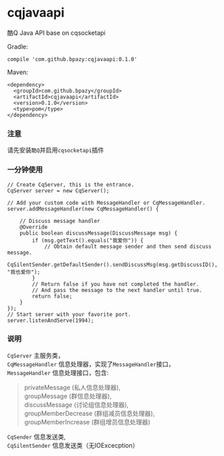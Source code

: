 # cqjavaapi
酷Q Java API base on cqsocketapi  


Gradle:
```
compile 'com.github.bpazy:cqjavaapi:0.1.0'
```
Maven:
```
<dependency>
  <groupId>com.github.bpazy</groupId>
  <artifactId>cqjavaapi</artifactId>
  <version>0.1.0</version>
  <type>pom</type>
</dependency>
```

### 注意
请先安装`酷Q`并启用`cqsocketapi`插件

### 一分钟使用

```
// Create CqServer, this is the entrance.
CqServer server = new CqServer();

// Add your custom code with MessageHandler or CqMessageHandler.
server.addMessageHandler(new CqMessageHandler() {

    // Discuss message handler
    @Override
    public boolean discussMessage(DiscussMessage msg) {
        if (msg.getText().equals("我爱你")) {
            // Obtain default message sender and then send discuss message.
            CqSilentSender.getDefaultSender().sendDiscussMsg(msg.getDiscussID(), "我也爱你");
        }
        // Return false if you have not completed the handler.
        // And pass the message to the next handler until true.
        return false;
    }
});
// Start server with your favorite port.
server.listenAndServe(1994);
```

### 说明
`CqServer` 主服务类，    
`CqMessageHandler` 信息处理器，实现了`MessageHandler`接口，    
`MessageHandler` 信息处理接口，包含:
> privateMessage (私人信息处理器),    
groupMessage (群信息处理器),     
discussMessage (讨论组信息处理器),    
groupMemberDecrease (群组减员信息处理器),     
groupMemberIncrease (群组增员信息处理器)

`CqSender` 信息发送类,    
`CqSilentSender` 信息发送类（无IOExcecption）

